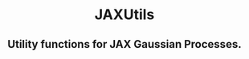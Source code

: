 <h1 align='center'>JAXUtils</h1>
<h2 align='center'>Utility functions for JAX Gaussian Processes.</h2>
